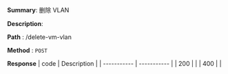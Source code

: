 **Summary**: 删除 VLAN

**Description**:

**Path** : /delete-vm-vlan

**Method** : `POST`

**Response**
| code      | Description |
| ----------- | ----------- |
|  200   |       |
|  400   |       |

